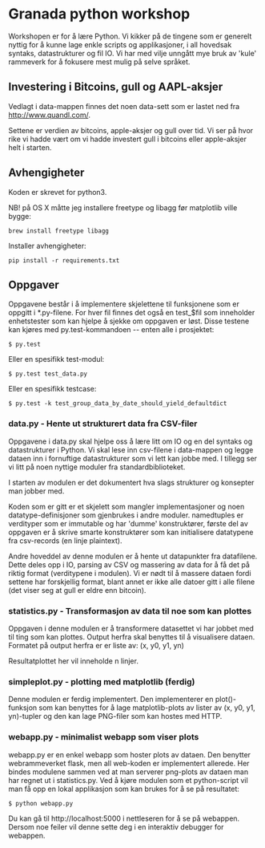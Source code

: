 # Granada python workshop

Workshopen er for å lære Python. Vi kikker på de tingene som er generelt nyttig for å kunne
lage enkle scripts og applikasjoner, i all hovedsak syntaks, datastrukturer og fil IO. Vi
har med vilje unngått mye bruk av 'kule' rammeverk for å fokusere mest mulig på selve språket.

## Investering i Bitcoins,  gull og AAPL-aksjer

Vedlagt i data-mappen finnes det noen data-sett som er lastet ned fra http://www.quandl.com/.

Settene er verdien av bitcoins, apple-aksjer og gull over tid. Vi ser på hvor rike vi hadde
vært om vi hadde investert gull i bitcoins eller apple-aksjer helt i starten.

## Avhengigheter
Koden er skrevet for python3.

NB! på OS X måtte jeg installere freetype og libagg før matplotlib ville bygge:

    brew install freetype libagg

Installer avhengigheter:

    pip install -r requirements.txt

## Oppgaver

Oppgavene består i å implementere skjelettene til funksjonene som er oppgitt i *.py-filene.
For hver fil finnes det også en test_$fil som inneholder enhetstester som kan hjelpe å sjekke
om oppgaven er løst. Disse testene kan kjøres med py.test-kommandoen -- enten alle i prosjektet:

    $ py.test

Eller en spesifikk test-modul:

    $ py.test test_data.py

Eller en spesifikk testcase:

    $ py.test -k test_group_data_by_date_should_yield_defaultdict

### data.py - Hente ut strukturert data fra CSV-filer

Oppgavene i data.py skal hjelpe oss å lære litt om IO og en del syntaks og datastrukturer i Python.
Vi skal lese inn csv-filene i data-mappen og legge dataen inn i fornuftige datastrukturer som vi
lett kan jobbe med. I tillegg ser vi litt på noen nyttige moduler fra standardbiblioteket.

I starten av modulen er det dokumentert hva slags strukturer og konsepter man jobber med.

Koden som er gitt er et skjelett som mangler implementasjoner og noen datatype-definisjoner som
gjenbrukes i andre moduler. namedtuples er verdityper som er immutable og har 'dumme' konstruktører,
første del av oppgaven er å skrive smarte konstruktører som kan initialisere datatypene fra
csv-records (en linje plaintext).

Andre hoveddel av denne modulen er å hente ut datapunkter fra datafilene. Dette deles opp i
IO, parsing av CSV og massering av data for å få det på riktig format (verditypene i modulen).
Vi er nødt til å massere dataen fordi settene har forskjellig format, blant annet er ikke alle
datoer gitt i alle filene (det viser seg at gull er eldre enn bitcoin).

### statistics.py - Transformasjon av data til noe som kan plottes

Oppgaven i denne modulen er å transformere datasettet vi har jobbet med til ting som kan
plottes. Output herfra skal benyttes til å visualisere dataen. Formatet på output herfra
er er liste av: (x, y0, y1, yn)

Resultatplottet her vil inneholde n linjer.

### simpleplot.py - plotting med matplotlib (ferdig)

Denne modulen er ferdig implementert. Den implementerer en plot()-funksjon som kan benyttes
for å lage matplotlib-plots av lister av (x, y0, y1, yn)-tupler og den kan lage PNG-filer
som kan hostes med HTTP.

### webapp.py - minimalist webapp som viser plots

webapp.py er en enkel webapp som hoster plots av dataen. Den benytter webrammeverket flask,
men all web-koden er implementert allerede. Her bindes modulene sammen ved at man serverer
png-plots av dataen man har regnet ut i statistics.py. Ved å kjøre modulen som et python-script
vil man få opp en lokal applikasjon som kan brukes for å se på resultatet:

    $ python webapp.py

Du kan gå til http://localhost:5000 i nettleseren for å se på webappen. Dersom noe feiler
vil denne sette deg i en interaktiv debugger for webappen.

